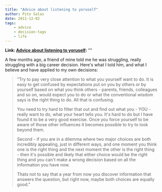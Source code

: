 ```yaml
---
title: "Advice about listening to yoruself"
author: Pito Salas
date: 2011-12-02
tags:
    - advice
    - decision-tags
    - life
---
```


**Link: [Advice about listening to yoruself](None):** ""



A few months ago, a friend of mine told me he was struggling, really
struggling with a big career decision. Here's what I told him, and what I
believe and have applied to my own decisions:

> "Try to pay very close attention to what you yourself want to do. It is easy
> to get confused by expectations put on you by others or by yourself based on
> what you think others - parents, friends, colleagues and so on, would expect
> you to do or what the conventional wisdom says is the right thing to do. All
> that is confusing.
>
> You need to try hard to filter that out and find out what you - YOU - really
> want to do, what your heart tells you. It's hard to do but I have found it
> to be a very good exercise. Once you force yourself to be aware of those
> other influences it becomes possible to try to look beyond them.
>
> Second - if you are in a dilemma where two major choices are both incredibly
> appealing, just in different ways, and one moment you think one is the right
> thing and the next moment the other is the right thing - then it's possible
> and likely that either choice would be the right thing and you can't make a
> wrong decision based on all the information you have now.
>
> Thats not to say that a year from now you discover information that answers
> the question, but right now, maybe both choices are equally good."


